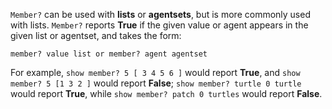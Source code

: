 `Member?` can be used with **lists** or **agentsets**, but is more commonly used with lists. `Member?` reports **True** if the given value or agent appears in the given list or agentset, and takes the form:



```member? value list or member? agent agentset```



For example, `show member? 5 [ 3 4 5 6 ]` would report **True**, and `show member? 5 [1 3 2 ]` would report **False**; `show member? turtle 0 turtle` would report **True**, while `show member? patch 0 turtles` would report **False**. 

